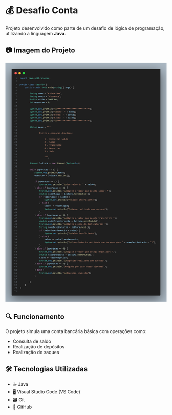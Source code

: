 # 💰 Desafio Conta

Projeto desenvolvido como parte de um desafio de lógica de programação, utilizando a linguagem **Java**.

## 📷 Imagem do Projeto

<img src="code.png" alt="foto do código">

## 🔍 Funcionamento

O projeto simula uma conta bancária básica com operações como:

- Consulta de saldo
- Realização de depósitos
- Realização de saques

## 🛠 Tecnologias Utilizadas

- ☕ Java
- 🖥️ Visual Studio Code (VS Code)
- 🗃️ Git
- 🐙 GitHub
